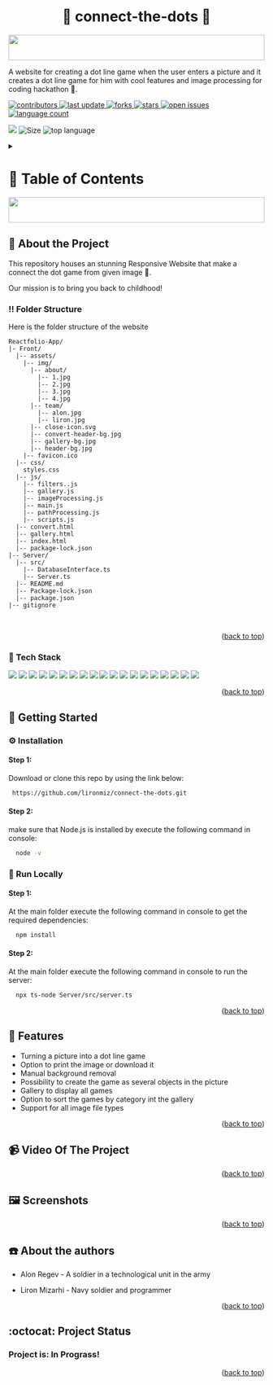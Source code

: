 <a name="readme-top"></a>
<h1 align="center"> 👾 connect-the-dots 👾 </h1>

<img src="https://i.imgur.com/dBaSKWF.gif" height="50" width="100%">

<p>
A website for creating a dot line game when the user enters a picture and it creates a dot line game for him with cool features and image processing for coding hackathon 🥳.
</p>

<!-- Badges -->
<p>
  <a href="https://github.com/lironmiz/connect-the-dots/graphs/contributors">
    <img src="https://img.shields.io/github/contributors/lironmiz/connect-the-dots" alt="contributors" />
  </a>
  <a href="">
    <img src="https://img.shields.io/github/last-commit/lironmiz/connect-the-dots" alt="last update" />
  </a>
  <a href="https://github.com/lironmiz/connect-the-dots/network/members">
    <img src="https://img.shields.io/github/forks/lironmiz/connect-the-dots" alt="forks" />
  </a>
  <a href="https://github.com/lironmiz/connect-the-dots/stargazers">
    <img src="https://img.shields.io/github/stars/ladunjexa/connect-the-dots" alt="stars" />
  </a>
  <a href="https://github.com/lironmiz/connect-the-dots/issues/">
    <img src="https://img.shields.io/github/issues/lironmiz/connect-the-dots" alt="open issues" />
  </a>
  <a href="https://github.com/lironmiz/connect-the-dots/language count/">
    <img src="https://img.shields.io/github/languages/count/lironmiz/connect-the-dots" alt="language count" />
  </a>
</p>

 ![](https://img.shields.io/tokei/lines/github/lironmiz/connect-the-dots?color=blue&label=Lines%20of%20Code)
![Size](https://img.shields.io/github/repo-size/lironmiz/connect-the-dots?color=red&label=Repo%20Size%20)
 <img src="https://img.shields.io/github/languages/top/lironmiz/connect-the-dots" alt="top language" />

<!-- Table of Contents -->
<details>

<summary>

# :notebook_with_decorative_cover: Table of Contents

</summary>

- [About the Project](#star2-about-the-project)
  * [Folder Structure](#bangbang-folder-structure)
  * [Tech Stack](#robot-tech-stack)
- [Getting Started](#toolbox-getting-started)
  * [Installation](#gear-installation)
  * [Run Locally](#running-run-locally)
- [Video Of The Project](#video_camera-video-of-the-project)
- [Features](#muscle-features)
- [ScreenShots](#framed_picture-screenshots)
- [About the authors](#telephone-about-the-authors)
- [Project Status](#octocat-project-status)

</details>  

<img src="https://i.imgur.com/dBaSKWF.gif" height="50" width="100%">

<!-- About the Project -->
## :star2: About the Project

This repository houses an stunning Responsive Website that make a connect the dot game from given image 🤯.

Our mission is to bring you back to childhood!

<!-- Folder Structure -->
### :bangbang: Folder Structure

Here is the folder structure of the website 
```
Reactfolio-App/
|- Front/
  |-- assets/
    |-- img/
      |-- about/
        |-- 1.jpg
        |-- 2.jpg
        |-- 3.jpg
        |-- 4.jpg
      |-- team/
        |-- alon.jpg
        |-- liron.jpg
      |-- close-icon.svg
      |-- convert-header-bg.jpg
      |-- gallery-bg.jpg
      |-- header-bg.jpg
    |-- favicon.ico
  |-- css/
    styles.css
  |-- js/
    |-- filters..js
    |-- gallery.js
    |-- imageProcessing.js
    |-- main.js
    |-- pathProcessing.js
    |-- scripts.js
  |-- convert.html
  |-- gallery.html
  |-- index.html
  |-- package-lock.json
|-- Server/
  |-- src/
    |-- DatabaseInterface.ts
    |-- Server.ts
  |-- README.md
  |-- Package-lock.json
  |-- package.json
|-- gitignore  
```
<br />

<p align="right">(<a href="#readme-top">back to top</a>)</p>

<!-- TechStack -->
### :robot: Tech Stack
<p>
<img src="https://img.shields.io/badge/Figma-F24E1E?style=for-the-badge&logo=figma&logoColor=white">

<img src="https://img.shields.io/badge/GitHub%20Pages-222222?style=for-the-badge&logo=GitHub%20Pages&logoColor=white">

<img src="https://img.shields.io/badge/HTML5-E34F26?style=for-the-badge&logo=html5&logoColor=white">
  
<img src="https://img.shields.io/badge/JavaScript-323330?style=for-the-badge&logo=javascript&logoColor=F7DF1E">

<img src="https://img.shields.io/badge/CSS3-1572B6?style=for-the-badge&logo=css3&logoColor=white">

<img src="https://img.shields.io/badge/VSCode-0078D4?style=for-the-badge&logo=visual%20studio%20code&logoColor=white">

<img src="https://img.shields.io/badge/Notepad++-90E59A.svg?style=for-the-badge&logo=notepad%2B%2B&logoColor=black">

<img src="https://img.shields.io/badge/lenovo%20laptop-E2231A?style=for-the-badge&logo=lenovo&logoColor=white">

<img src="https://img.shields.io/badge/Google_chrome-4285F4?style=for-the-badge&logo=Google-chrome&logoColor=white">

<img src="https://img.shields.io/badge/Codepen-000000?style=for-the-badge&logo=codepen&logoColor=white">

<img src="https://img.shields.io/badge/Windows-0078D6?style=for-the-badge&logo=windows&logoColor=white">

<img src="https://img.shields.io/badge/sqlite-%2307405e.svg?style=for-the-badge&logo=sqlite&logoColor=white">

<img src="https://img.shields.io/badge/Canva-%2300C4CC.svg?style=for-the-badge&logo=Canva&logoColor=white">
 
<img src="https://img.shields.io/badge/-Stackoverflow-FE7A16?style=for-the-badge&logo=stack-overflow&logoColor=white">

<img src="https://img.shields.io/badge/bootstrap-%23563D7C.svg?style=for-the-badge&logo=bootstrap&logoColor=white">

<img src="https://img.shields.io/badge/NPM-%23CB3837.svg?style=for-the-badge&logo=npm&logoColor=white">

<img src="https://img.shields.io/badge/node.js-6DA55F?style=for-the-badge&logo=node.js&logoColor=white">

<img src="https://img.shields.io/badge/typescript-%23007ACC.svg?style=for-the-badge&logo=typescript&logoColor=white">

<img src="https://img.shields.io/badge/git-%23F05033.svg?style=for-the-badge&logo=git&logoColor=white">

</p>

<p align="right">(<a href="#readme-top">back to top</a>)</p>

<!-- Getting Started -->
## 	:toolbox: Getting Started

<!-- Installation -->
### :gear: Installation

#### Step 1:
Download or clone this repo by using the link below:

```bash
 https://github.com/lironmiz/connect-the-dots.git
```

#### Step 2:

 make sure that Node.js is installed by execute the following command in console:

```bash
  node -v
```

<!-- Run Locally -->
### :running: Run Locally

#### Step 1:

At the main folder execute the following command in console to get the required dependencies:

```bash
  npm install
```

#### Step 2:

At the main folder execute the following command in console to run the server:

```bash
  npx ts-node Server/src/server.ts
```

<p align="right">(<a href="#readme-top">back to top</a>)</p>

<!--  -->
## :muscle: Features

  + Turning a picture into a dot line game
  + Option to print the image or download it
  + Manual background removal
  + Possibility to create the game as several objects in the picture
  + Gallery to display all games
  + Option to sort the games by category int the gallery
  + Support for all image file types
  
<p align="right">(<a href="#readme-top">back to top</a>)</p>

<!-- Video of the project -->
## :video_camera: Video Of The Project
 

<p align="right">(<a href="#readme-top">back to top</a>)</p>

<!-- Screenshots -->
## :framed_picture: Screenshots

<p align="right">(<a href="#readme-top">back to top</a>)</p>

<!-- About the authors -->
## :telephone: About the authors

 - Alon Regev - A soldier in a technological unit in the army
 
 - Liron Mizarhi - Navy soldier and programmer

<p align="right">(<a href="#readme-top">back to top</a>)</p>

<!-- Project status -->
## :octocat: Project Status

### Project is: In Prograss!

<p align="right">(<a href="#readme-top">back to top</a>)</p>
